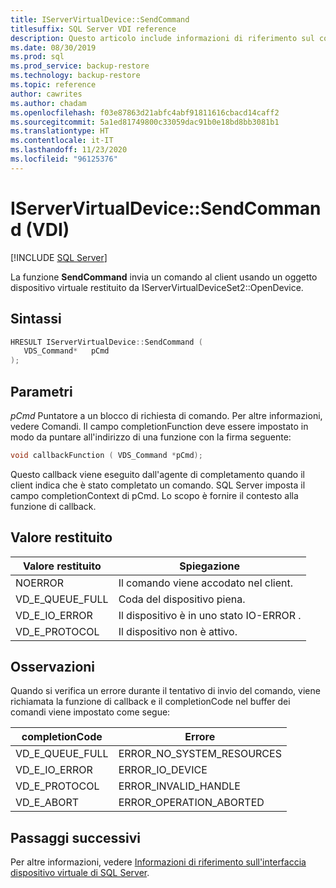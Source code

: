 ```yaml
---
title: IServerVirtualDevice::SendCommand
titlesuffix: SQL Server VDI reference
description: Questo articolo include informazioni di riferimento sul comando IServerVirtualDevice::SendCommand.
ms.date: 08/30/2019
ms.prod: sql
ms.prod_service: backup-restore
ms.technology: backup-restore
ms.topic: reference
author: cawrites
ms.author: chadam
ms.openlocfilehash: f03e87863d21abfc4abf91811616cbacd14caff2
ms.sourcegitcommit: 5a1ed81749800c33059dac91b0e18bd8bb3081b1
ms.translationtype: HT
ms.contentlocale: it-IT
ms.lasthandoff: 11/23/2020
ms.locfileid: "96125376"
---
```

# <a name="iservervirtualdevicesendcommand-vdi"></a>IServerVirtualDevice::SendCommand (VDI)

[!INCLUDE [SQL Server](../../../includes/applies-to-version/sqlserver.md)]

La funzione **SendCommand** invia un comando al client usando un oggetto dispositivo virtuale restituito da IServerVirtualDeviceSet2::OpenDevice.

## <a name="syntax"></a>Sintassi

```c
HRESULT IServerVirtualDevice::SendCommand (
   VDS_Command*   pCmd
);
```

## <a name="parameters"></a>Parametri

*pCmd* Puntatore a un blocco di richiesta di comando. Per altre informazioni, vedere Comandi. Il campo completionFunction deve essere impostato in modo da puntare all'indirizzo di una funzione con la firma seguente:

```c
void callbackFunction ( VDS_Command *pCmd);
```

Questo callback viene eseguito dall'agente di completamento quando il client indica che è stato completato un comando. SQL Server imposta il campo completionContext di pCmd. Lo scopo è fornire il contesto alla funzione di callback.

## <a name="return-value"></a>Valore restituito

|Valore restituito | Spiegazione |
|---|---|
| NOERROR | Il comando viene accodato nel client. |
| VD_E_QUEUE_FULL | Coda del dispositivo piena. |
| VD_E_IO_ERROR | Il dispositivo è in uno stato IO-ERROR . |
| VD_E_PROTOCOL | Il dispositivo non è attivo. |

## <a name="remarks"></a>Osservazioni

Quando si verifica un errore durante il tentativo di invio del comando, viene richiamata la funzione di callback e il completionCode nel buffer dei comandi viene impostato come segue:

| completionCode | Errore |
|---|---|
| VD_E_QUEUE_FULL | ERROR_NO_SYSTEM_RESOURCES |
| VD_E_IO_ERROR   | ERROR_IO_DEVICE |
| VD_E_PROTOCOL   | ERROR_INVALID_HANDLE |
| VD_E_ABORT      | ERROR_OPERATION_ABORTED |

## <a name="next-steps"></a>Passaggi successivi

Per altre informazioni, vedere [Informazioni di riferimento sull'interfaccia dispositivo virtuale di SQL Server](reference-virtual-device-interface.md).